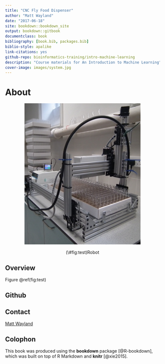 ```yaml
--- 
title: "CNC Fly Food Dispenser"
author: "Matt Wayland"
date: "2017-06-18"
site: bookdown::bookdown_site
output: bookdown::gitbook
documentclass: book
bibliography: [book.bib, packages.bib]
biblio-style: apalike
link-citations: yes
github-repo: bioinformatics-training/intro-machine-learning
description: "Course materials for An Introduction to Machine Learning"
cover-image: images/system.jpg
---
```



# About

<div class="figure" style="text-align: center">
<img src="images/system.jpg" alt="Robot" width="75%" />
<p class="caption">(\#fig:test)Robot</p>
</div>


## Overview

Figure \@ref(fig:test)



## Github


## Contact
<a href="mailto:mw283@cam.ac.uk">Matt Wayland</a>


## Colophon

This book was produced using the **bookdown** package [@R-bookdown], which was built on top of R Markdown and **knitr** [@xie2015].

